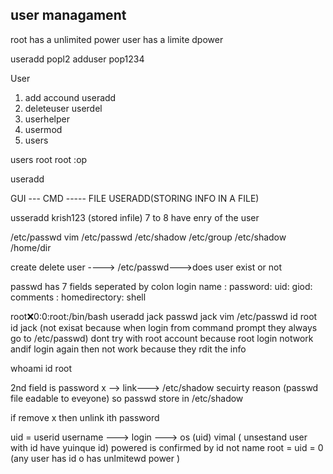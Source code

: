## user managament

root has a unlimited power
user has a limite dpower

useradd popl2
adduser pop1234

User 
1. add accound useradd
2. deleteuser userdel
3. userhelper
4. usermod 
5. users

users 
root root :op

useradd

GUI --- CMD ----- FILE
USERADD(STORING INFO IN A FILE)

usseradd krish123 (stored infile)
7 to 8 have enry of the user

/etc/passwd
vim /etc/passwd
/etc/shadow
/etc/group
/etc/shadow
/home/dir

create delete user ----> /etc/passwd--->does user exist or not

passwd has 7 fields seperated by colon
login name : password: uid: giod: comments : homedirectory: shell

root:x:0:0:root:/bin/bash
useradd jack
passwd jack
vim /etc/passwd
id root
id jack (not exisat because when login from command prompt they always go to /etc/passwd)
dont try with root account because root login notwork andif login again then not work because they rdit the info

whoami
id root

2nd field is password 
x --> link---> /etc/shadow
secuirty reason (passwd file eadable to eveyone)
so passwd store in /etc/shadow 

if remove x then unlink ith password

uid = userid 
username ---> login ---> os (uid)
vimal ( unsestand user with id  have yuinque id)
powered is confirmed by id not name
root = uid = 0 (any user has id o has unlmitewd power
)
